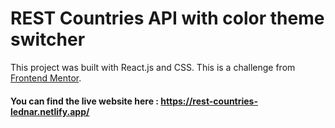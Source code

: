 # REST Countries API with color theme switcher

This project was built with React.js and CSS. This is a challenge from [Frontend Mentor](https://www.frontendmentor.io/challenges/rest-countries-api-with-color-theme-switcher-5cacc469fec04111f7b848ca).

#### You can find the live website here : https://rest-countries-lednar.netlify.app/
